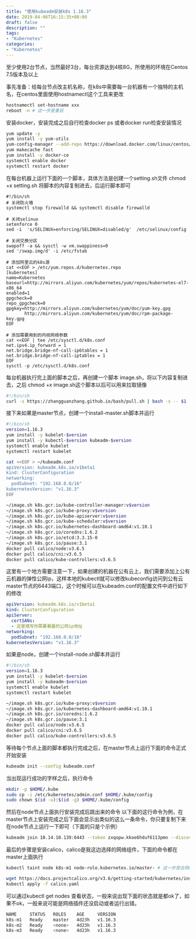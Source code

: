 ```yaml
---
title: "使用kubeadm安装k8s 1.16.3"
date: 2019-04-06T16:15:35+08:00
draft: false
description: ""
tags:
- "Kubernetes"
categories: 
- "Kubernetes"
---
```

至少使用2台节点，当然最好3台，每台资源达到4核8G，所使用的环境在Centos 7.5版本及以上

事先准备：给每台节点改主机名称，在k8s中需要每一台机器有一个独特的主机名，在centos里面使用hostnamectl这个工具来更改
``` bash
hostnamectl set-hostname xxx
reboot -n # 这一步是重启
```

安装docker，安装完成之后自行检查docker ps 或者docker run检查安装情况
``` bash
yum update -y
yum install -y yum-utils
yum-config-manager --add-repo https://download.docker.com/linux/centos/docker-ce.repo
yum makecache fast
yum install -y docker-ce
systemctl enable docker
systemctl restart docker
```

在每台机器上运行下面的一个脚本，具体方法是创建一个setting.sh文件 chmod +x setting.sh  将脚本的内容复制进去，后运行脚本即可
```
#!/bin/sh
# 关闭防火墙
systemctl stop firewalld && systemctl disable firewalld

# 关闭selinux
setenforce 0
sed -i  's/SELINUX=enforcing/SELINUX=disabled/g'  /etc/selinux/config

# 关闭交换分区
swapoff -a && sysctl -w vm.swappiness=0
sed '/swap.img/d' -i /etc/fstab

# 添加阿里云的k8s源
cat <<EOF > /etc/yum.repos.d/kubernetes.repo
[kubernetes]
name=Kubernetes
baseurl=http://mirrors.aliyun.com/kubernetes/yum/repos/kubernetes-el7-x86_64
enabled=1
gpgcheck=0
repo_gpgcheck=0
gpgkey=http://mirrors.aliyun.com/kubernetes/yum/doc/yum-key.gpg
       http://mirrors.aliyun.com/kubernetes/yum/doc/rpm-package-key.gpg
EOF

# 添加需要用到的内核网络参数
cat <<EOF | tee /etc/sysctl.d/k8s.conf
net.ipv4.ip_forward = 1
net.bridge.bridge-nf-call-ip6tables = 1
net.bridge.bridge-nf-call-iptables = 1
EOF
sysctl -p /etc/sysctl.d/k8s.conf
```

每台机器执行完上面的脚本之后，再创建一个脚本 image.sh，将以下内容复制进去，之后 chmod +x image.sh这个脚本以后可以用来拉取镜像
``` bash
#!/bin/sh
curl -s https://zhangguanzhang.github.io/bash/pull.sh | bash -s -- $1
```

接下来如果是master节点，创建一个install-master.sh脚本并运行
``` bash
#!/bin/sh
version=1.16.3
yum install -y kubelet-$version
yum install -y kubectl-$version kubeadm-$version 
systemctl enable kubelet
systemctl restart kubelet

cat <<EOF > ~/kubeadm.conf
apiVersion: kubeadm.k8s.io/v1beta1
kind: ClusterConfiguration
networking:
  podSubnet: "192.168.0.0/16"
kubernetesVersion: "v1.16.3"
EOF

~/image.sh k8s.gcr.io/kube-controller-manager:v$version
~/image.sh k8s.gcr.io/kube-proxy:v$version
~/image.sh k8s.gcr.io/kube-apiserver:v$version
~/image.sh k8s.gcr.io/kube-scheduler:v$version
~/image.sh k8s.gcr.io/kubernetes-dashboard-amd64:v1.10.1
~/image.sh k8s.gcr.io/coredns:1.6.2
~/image.sh k8s.gcr.io/etcd:3.3.15-0
~/image.sh k8s.gcr.io/pause:3.1
docker pull calico/node:v3.6.5
docker pull calico/cni:v3.6.5
docker pull calico/kube-controllers:v3.6.5
```

这里有一个地方需要注意一下，如果创建的机器在公有云上，我们需要添加上公有云机器的弹性公网ip，这样本地的kubectl就可以修改kubeconfig访问到公有云master节点的6443端口，这个时候可以在kubeadm.conf的配置文件中进行如下的修改

``` yaml
apiVersion: kubeadm.k8s.io/v1beta1
kind: ClusterConfiguration
apiServer:
  certSANs:
  - 这里填写你需要暴露的公网ip地址
networking:
  podSubnet: "192.168.0.0/16"
kubernetesVersion: "v1.16.3"
```

如果是node，创建一个install-node.sh脚本并运行
``` bash
#!/bin/sh
version=1.16.3
yum install -y kubelet-$version
yum install -y kubeadm-$version 
systemctl enable kubelet
systemctl restart kubelet

~/image.sh k8s.gcr.io/kube-proxy:v$version
~/image.sh k8s.gcr.io/kubernetes-dashboard-amd64:v1.10.1
~/image.sh k8s.gcr.io/coredns:1.6.2
~/image.sh k8s.gcr.io/pause:3.1
docker pull calico/node:v3.6.5
docker pull calico/cni:v3.6.5
docker pull calico/kube-controllers:v3.6.5
```

等待每个节点上面的脚本都执行完成之后，在master节点上运行下面的命令正式开始安装
``` bash
kubeadm init --config kubeadm.conf
```

当出现运行成功的字样之后，执行命令
``` bash
mkdir -p $HOME/.kube
sudo cp -i /etc/kubernetes/admin.conf $HOME/.kube/config
sudo chown $(id -u):$(id -g) $HOME/.kube/config
```

然后在node节点上面执行安装完成后跳出来的命令
以下面的这行命令为例，在master节点上安装完成之后下面会显示出类似的这么一条命令，你只要复制下来在node节点上运行一下即可（下面的只是个示例）
``` bash
kubeadm join 10.14.10.139:6443 --token zxqopw.kkoe6hduf6113pmn --discovery-token-ca-cert-hash sha256:42de13e61ba1d1647b4f9b21fcf05964b826f84df0db41f87c0b66fb48bb2d32
```

最后的步骤是安装calico，calico是我这边选择的网络组件，下面的命令都在master上面执行
``` bash
kubectl taint node k8s-m1 node-role.kubernetes.io/master- # 这一步是去除master上面的污点，这个地方要注意，将我前面的 k8s-m1 换成你那边对应的master节点的名称，实际情况下这步可以不用执行，非必须。

wget https://docs.projectcalico.org/v3.6/getting-started/kubernetes/installation/hosted/kubernetes-datastore/calico-networking/1.7/calico.yaml
kubectl apply -f calico.yaml
```

可以通过kubectl get nodes 查看状态，一般来说出现下面的状态就是都ok了，如果不ok，一般来说可能是网络插件还没启动或者运行出错。
``` bash
NAME     STATUS   ROLES    AGE     VERSION
k8s-m1   Ready    master   4d23h   v1.16.3
k8s-m2   Ready    <none>   4d23h   v1.16.3
k8s-m3   Ready    <none>   4d23h   v1.16.3
```

